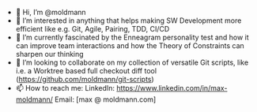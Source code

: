 - 👋 Hi, I’m @moldmann
- 👀 I’m interested in anything that helps making SW Development more efficient like e.g. Git, Agile, Pairing, TDD, CI/CD 
- 🌱 I’m currently fascinated by the Enneagram personality test and how it can improve team interactions and how the Theory of Constraints can sharpen our thinking
- 💞️ I’m looking to collaborate on my collection of versatile Git scripts, like i.e. a Worktree based full checkout diff tool (https://github.com/moldmann/git-scripts)
- 📫 How to reach me: 
LinkedIn: https://www.linkedin.com/in/max-moldmann/
Email: [max @ moldmann.com]

<!---
moldmann/moldmann is a ✨ special ✨ repository because its `README.md` (this file) appears on your GitHub profile.
You can click the Preview link to take a look at your changes.
--->
